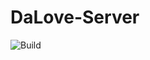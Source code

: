 # DaLove-Server

![Build](https://github.com/Pumkko/DaLove-Server/actions/workflows/build-and-test.yml/badge.svg?branch=master)
